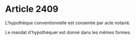 # Article 2409

L'hypothèque conventionnelle est consentie par acte notarié.

Le mandat d'hypothéquer est donné dans les mêmes formes.

